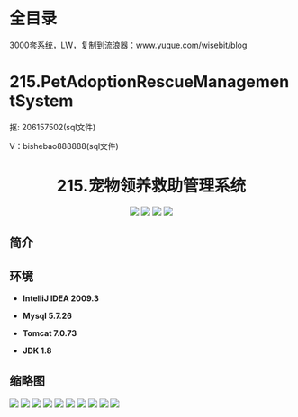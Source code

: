 # 全目录

3000套系统，LW，复制到流浪器：www.yuque.com/wisebit/blog
# 215.PetAdoptionRescueManagementSystem

<p>抠: 206157502(sql文件)</p>
<p>V：bishebao888888(sql文件)</p>

<p><h1 align="center">215.宠物领养救助管理系统</h1></p>


<p align="center">
	<img src="https://img.shields.io/badge/jdk-1.8-orange.svg"/>
    <img src="https://img.shields.io/badge/spring-5.x-lightgrey.svg"/>
    <img src="https://img.shields.io/badge/springmvc-3.x-blue.svg"/>
    <img src="https://img.shields.io/badge/mybatis-5.x-yellow.svg"/>
</p>

## 简介
>
> 
>
>


## 环境

- <b>IntelliJ IDEA 2009.3</b>

- <b>Mysql 5.7.26</b>

- <b>Tomcat 7.0.73</b>

- <b>JDK 1.8</b>




## 缩略图

![](https://bitwise.oss-cn-heyuan.aliyuncs.com/2024/9/10/2c93458c-951c-4e12-b5c0-69901bcc4931.png)
![](https://bitwise.oss-cn-heyuan.aliyuncs.com/2024/9/10/5a528e16-72a6-408a-885c-05c178e3703b.png)
![](https://bitwise.oss-cn-heyuan.aliyuncs.com/2024/9/10/fd455d30-a12d-41a5-b12e-8353009b36c2.png)
![](https://bitwise.oss-cn-heyuan.aliyuncs.com/2024/9/10/ec5c8058-0cd3-476f-8bd6-f4412e16d6fb.png)
![](https://bitwise.oss-cn-heyuan.aliyuncs.com/2024/9/10/22194752-eadb-456a-b3b4-2c5fc4675874.png)
![](https://bitwise.oss-cn-heyuan.aliyuncs.com/2024/9/10/6f021124-235e-4a79-85ac-7a41873fc330.png)
![](https://bitwise.oss-cn-heyuan.aliyuncs.com/2024/9/10/edcd447d-bce4-4410-a553-752436bc71e3.png)
![](https://bitwise.oss-cn-heyuan.aliyuncs.com/2024/9/10/ee796432-c228-4980-807c-aee2898bd285.png)
![](https://bitwise.oss-cn-heyuan.aliyuncs.com/2024/9/10/82c37ca2-ac8e-415f-a330-dbb4c42945a3.png)
![](https://bitwise.oss-cn-heyuan.aliyuncs.com/2024/9/10/f1373911-c532-479e-be07-178797a56424.png)

